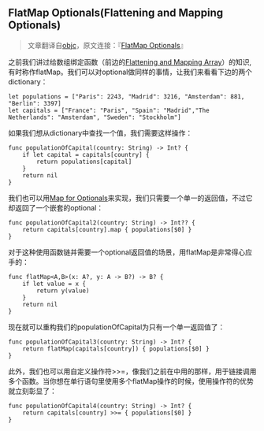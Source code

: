 FlatMap Optionals(Flattening and Mapping Optionals)
----
>文章翻译自[objc](http://www.objc.io)，原文连接：『[FlatMap Optionals](http://www.objc.io/snippets/14.html)』

之前我们讲过给数组绑定函数（前边的[Flattening and Mapping Array](http://junkor.github.io/2015/01/Flattening-and-mapping-arrays/)）的知识,有时称作flatMap。我们可以对optional做同样的事情，让我们来看看下边的两个dictionary：

	let populations = ["Paris": 2243, "Madrid": 3216, "Amsterdam": 881, "Berlin": 3397]
	let capitals = ["France": "Paris", "Spain": "Madrid","The Netherlands": "Amsterdam", "Sweden": "Stockholm"]

如果我们想从dictionary中查找一个值，我们需要这样操作：

	func populationOfCapital(country: String) -> Int? {
    	if let capital = capitals[country] {
        	return populations[capital]
    	}
    	return nil
	}

我们也可以用[Map for Optionals](http://junkor.github.io/2015/01/Map-for-Optionals/)来实现，我们只需要一个单一的返回值，不过它却返回了一个嵌套的optional：

	func populationOfCapital2(country: String) -> Int?? {
    	return capitals[country].map { populations[$0] }
	}

对于这种使用函数链并需要一个optional返回值的场景，用flatMap是非常得心应手的：

	func flatMap<A,B>(x: A?, y: A -> B?) -> B? {
    	if let value = x {
        	return y(value)
    	}
    	return nil
	}
	
现在就可以重构我们的populationOfCapital为只有一个单一返回值了：

	func populationOfCapital3(country: String) -> Int? {
    	return flatMap(capitals[country]) { populations[$0] }
	}

此外，我们也可以用自定义操作符>>=，像我们之前在[]()中用的那样，用于链接调用多个函数。当你想在单行语句里使用多个flatMap操作的时候，使用操作符的优势就立刻彰显了：

	func populationOfCapital4(country: String) -> Int? {
    	return capitals[country] >>= { populations[$0] }
	}


